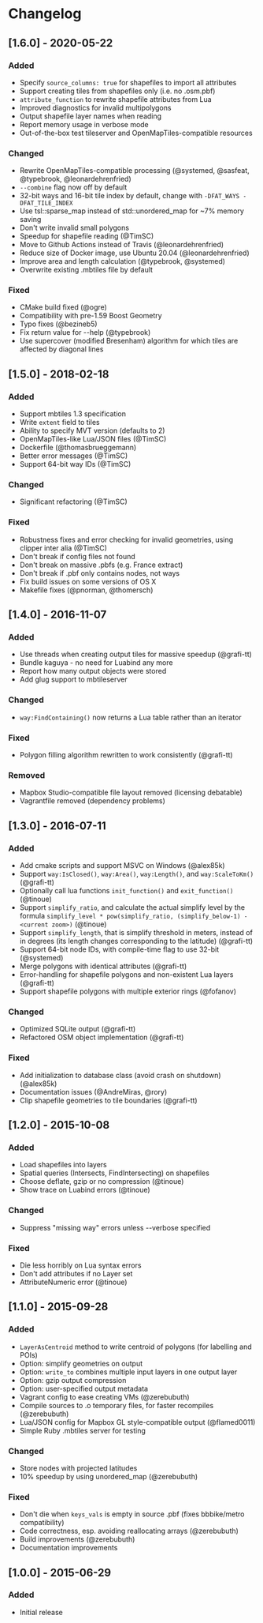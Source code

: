 # Changelog

## [1.6.0] - 2020-05-22

### Added
- Specify `source_columns: true` for shapefiles to import all attributes
- Support creating tiles from shapefiles only (i.e. no .osm.pbf)
- `attribute_function` to rewrite shapefile attributes from Lua
- Improved diagnostics for invalid multipolygons
- Output shapefile layer names when reading
- Report memory usage in verbose mode
- Out-of-the-box test tileserver and OpenMapTiles-compatible resources

### Changed
- Rewrite OpenMapTiles-compatible processing (@systemed, @sasfeat, @typebrook, @leonardehrenfried)
- `--combine` flag now off by default
- 32-bit ways and 16-bit tile index by default, change with `-DFAT_WAYS -DFAT_TILE_INDEX`
- Use tsl::sparse_map instead of std::unordered_map for ~7% memory saving
- Don't write invalid small polygons
- Speedup for shapefile reading (@TimSC)
- Move to Github Actions instead of Travis (@leonardehrenfried)
- Reduce size of Docker image, use Ubuntu 20.04 (@leonardehrenfried)
- Improve area and length calculation (@typebrook, @systemed)
- Overwrite existing .mbtiles file by default

### Fixed
- CMake build fixed (@ogre)
- Compatibility with pre-1.59 Boost Geometry
- Typo fixes (@bezineb5)
- Fix return value for --help (@typebrook)
- Use supercover (modified Bresenham) algorithm for which tiles are affected by diagonal lines

## [1.5.0] - 2018-02-18

### Added
- Support mbtiles 1.3 specification
- Write `extent` field to tiles
- Ability to specify MVT version (defaults to 2)
- OpenMapTiles-like Lua/JSON files (@TimSC)
- Dockerfile (@thomasbrueggemann)
- Better error messages (@TimSC)
- Support 64-bit way IDs (@TimSC)

### Changed
- Significant refactoring (@TimSC)

### Fixed
- Robustness fixes and error checking for invalid geometries, using clipper inter alia (@TimSC)
- Don't break if config files not found
- Don't break on massive .pbfs (e.g. France extract)
- Don't break if .pbf only contains nodes, not ways
- Fix build issues on some versions of OS X
- Makefile fixes (@pnorman, @thomersch)

## [1.4.0] - 2016-11-07

### Added
- Use threads when creating output tiles for massive speedup (@grafi-tt)
- Bundle kaguya - no need for Luabind any more
- Report how many output objects were stored
- Add glug support to mbtileserver

### Changed
- `way:FindContaining()` now returns a Lua table rather than an iterator

### Fixed
- Polygon filling algorithm rewritten to work consistently (@grafi-tt)

### Removed
- Mapbox Studio-compatible file layout removed (licensing debatable)
- Vagrantfile removed (dependency problems)

## [1.3.0] - 2016-07-11

### Added
- Add cmake scripts and support MSVC on Windows (@alex85k)
- Support `way:IsClosed()`, `way:Area()`, `way:Length()`, and `way:ScaleToKm()` (@grafi-tt)
- Optionally call lua functions `init_function()` and `exit_function()` (@tinoue)
- Support `simplify_ratio`, and calculate the actual simplify level by
  the formula `simplify_level * pow(simplify_ratio, (simplify_below-1) - <current zoom>)` (@tinoue)
- Support `simplify_length`, that is simplify threshold in meters, instead of in degrees (its length changes corresponding to the latitude) (@grafi-tt)
- Support 64-bit node IDs, with compile-time flag to use 32-bit (@systemed)
- Merge polygons with identical attributes (@grafi-tt)
- Error-handling for shapefile polygons and non-existent Lua layers (@grafi-tt)
- Support shapefile polygons with multiple exterior rings (@fofanov)

### Changed
- Optimized SQLite output (@grafi-tt)
- Refactored OSM object implementation (@grafi-tt)

### Fixed
- Add initialization to database class (avoid crash on shutdown) (@alex85k)
- Documentation issues (@AndreMiras, @rory)
- Clip shapefile geometries to tile boundaries (@grafi-tt)

## [1.2.0] - 2015-10-08

### Added
- Load shapefiles into layers
- Spatial queries (Intersects, FindIntersecting) on shapefiles
- Choose deflate, gzip or no compression (@tinoue)
- Show trace on Luabind errors (@tinoue)

### Changed
- Suppress "missing way" errors unless --verbose specified

### Fixed
- Die less horribly on Lua syntax errors
- Don't add attributes if no Layer set
- AttributeNumeric error (@tinoue)

## [1.1.0] - 2015-09-28

### Added
- `LayerAsCentroid` method to write centroid of polygons (for labelling and POIs)
- Option: simplify geometries on output
- Option: `write_to` combines multiple input layers in one output layer
- Option: gzip output compression
- Option: user-specified output metadata
- Vagrant config to ease creating VMs (@zerebubuth)
- Compile sources to .o temporary files, for faster recompiles (@zerebubuth)
- Lua/JSON config for Mapbox GL style-compatible output (@flamed0011)
- Simple Ruby .mbtiles server for testing

### Changed
- Store nodes with projected latitudes
- 10% speedup by using unordered_map (@zerebubuth)

### Fixed
- Don't die when `keys_vals` is empty in source .pbf (fixes bbbike/metro compatibility)
- Code correctness, esp. avoiding reallocating arrays (@zerebubuth)
- Build improvements (@zerebubuth)
- Documentation improvements

## [1.0.0] - 2015-06-29

### Added
- Initial release
